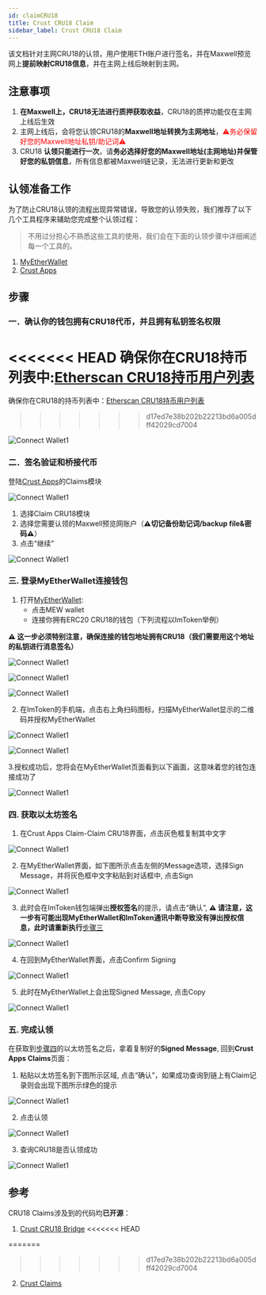 ```yaml
---
id: claimCRU18
title: Crust CRU18 Claim
sidebar_label: Crust CRU18 Claim
---
```


该文档针对主网CRU18的认领，用户使用ETH账户进行签名，并在Maxwell预览网上**提前映射CRU18信息**，并在主网上线后映射到主网。

## 注意事项

1. **在Maxwell上，CRU18无法进行质押获取收益**，CRU18的质押功能仅在主网上线后生效
2. 主网上线后，会将您认领CRU18的**Maxwell地址转换为主网地址**，<font color='red'>⚠️务必保留好您的Maxwell地址私钥/助记词⚠️</font>
3. CRU18 **认领只能进行一次**，请**务必选择好您的Maxwell地址(主网地址)并保管好您的私钥信息**，所有信息都被Maxwell链记录，无法进行更新和更改

## 认领准备工作

为了防止CRU18认领的流程出现异常错误，导致您的认领失败，我们推荐了以下几个工具程序来辅助您完成整个认领过程：

> 不用过分担心不熟悉这些工具的使用，我们会在下面的认领步骤中详细阐述每一个工具的。

1. [MyEtherWallet](https://www.myetherwallet.com/interface/dashboard)
2. [Crust Apps](https://apps.crust.network/)

## 步骤

### 一．确认你的钱包拥有CRU18代币，并且拥有私钥签名权限

<<<<<<< HEAD
确保你在CRU18持币列表中:[Etherscan CRU18持币用户列表](https://cn.etherscan.com/token/0x655ad6cc3cf6bdccab3fa286cb328f3bce9a3e38#balances)
=======
确保你在CRU18的持币列表中：[Etherscan CRU18持币用户列表](https://cn.etherscan.com/token/0x655ad6cc3cf6bdccab3fa286cb328f3bce9a3e38#balances)
>>>>>>> d17ed7e38b202b22213bd6a005dff42029cd7004

![Connect Wallet1](assets/claimcru18/1checkcru18.jpg)

### 二．签名验证和桥接代币

登陆[Crust Apps](https://apps.crust.network/#/claims)的Claims模块

![Connect Wallet1](assets/claimcru18/2claimtokens.jpg)

1. 选择Claim CRU18模块
2. 选择您需要认领的Maxwell预览网账户（**⚠️切记备份助记词/backup file&密码⚠️**）
3. 点击“继续”

![Connect Wallet1](assets/claimcru18/3claimtokens.jpg)

### 三. 登录MyEtherWallet连接钱包

1. 打开[MyEtherWallet](https://www.myetherwallet.com/access-my-wallet):
    - 点击MEW wallet
    - 连接你拥有ERC20 CRU18的钱包（下列流程以ImToken举例）

**⚠️ 这一步必须特别注意，确保连接的钱包地址拥有CRU18（我们需要用这个地址的私钥进行消息签名）**

![Connect Wallet1](assets/claimcru18/4myetherwallet.jpg)

![Connect Wallet1](assets/claimcru18/5myetherwallet.jpg)

![Connect Wallet1](assets/claimcru18/6myetherwallet.jpg)

2. 在ImToken的手机端，点击右上角扫码图标，扫描MyEtherWallet显示的二维码并授权MyEtherWallet

![Connect Wallet1](assets/claimcru18/7mytokenscan.jpg)

![Connect Wallet1](assets/claimcru18/8confirmwallet.jpg)

3.授权成功后，您将会在MyEtherWallet页面看到以下画面，这意味着您的钱包连接成功了

![Connect Wallet1](assets/claimcru18/8-1.jpg)

### 四. 获取以太坊签名

1. 在Crust Apps Claim-Claim CRU18界面，点击灰色框复制其中文字

![Connect Wallet1](assets/claimcru18/9copy.jpg)

2. 在MyEtherWallet界面，如下图所示点击左侧的Message选项，选择Sign Message，并将灰色框中文字粘贴到对话框中, 点击Sign

![Connect Wallet1](assets/claimcru18/10copysignmessage.jpg)

3. 此时会在ImToken钱包端弹出**授权签名**的提示，请点击“确认”, **⚠️ 请注意，这一步有可能出现MyEtherWallet和ImToken通讯中断导致没有弹出授权信息，此时请重新执行**[步骤三](#三-登陆myetherwallet连接钱包)

![Connect Wallet1](assets/claimcru18/11confirmsign.jpg)

4. 在回到MyEtherWallet界面，点击Confirm Signing

![Connect Wallet1](assets/claimcru18/12confirmmessage.jpg)

5. 此时在MyEtherWallet上会出现Signed Message, 点击Copy

![Connect Wallet1](assets/claimcru18/13copysignedmessage.jpg)

### 五. 完成认领

在获取到[步骤四](#四-获取以太坊签名)的以太坊签名之后，拿着复制好的**Signed Message**, 回到**Crust Apps Claims**页面：

1. 粘贴以太坊签名到下图所示区域, 点击“确认”，如果成功查询到链上有Claim记录则会出现下图所示绿色的提示

![Connect Wallet1](assets/claimcru18/14claim.jpg)

2. 点击认领

![Connect Wallet1](assets/claimcru18/15submit.jpg)

3. 查询CRU18是否认领成功

![Connect Wallet1](assets/claimcru18/16checkdone.jpg)

## 参考

CRU18 Claims涉及到的代码均**已开源**：

1. [Crust CRU18 Bridge](https://github.com/decloudf/crust-bridge/tree/main/mainnet-bridge)
<<<<<<< HEAD

=======
>>>>>>> d17ed7e38b202b22213bd6a005dff42029cd7004
2. [Crust Claims](https://github.com/crustio/crust/tree/maxwell/cstrml/claims)
